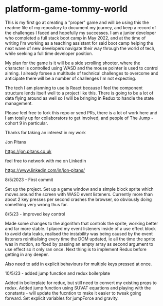 # platform-game-tommy-world

This is my first go at creating a "proper" game and will be using this the readme file of my repository to document my journey, and keep a record of the challenges I faced and hopefully my successes. I am a junior developer who completed a full stack boot camp in May 2022, and at the time of writing I'm working as a teaching assistant for said boot camp helping the next wave of new developers navigate their way through the world of tech, while seeking a full time developer position.

My plan for the game is it will be a side scrolling shooter, where the character is controlled using WASD and the mouse pointer is used to control aiming. I already forsee a multitude of technical challenges to overcome and anticipate there will be a number of challenges I'm not expecting.

The tech I am planning to use is React because I feel the component structure lends itself well to a project like this. There is going to be a lot of data flying around as well so I will be bringing in Redux to handle the state management.

Please feel free to fork this repo or send PRs, there is a lot of work here and I am totally up for collaborators to get involved, and people of The Jump - cohort 9 in particular.

Thanks for taking an interest in my work

Jon Pitans

<https://jon.pitans.co.uk>

feel free to network with me on LinkedIn

<https://www.linkedin.com/in/jon-pitans/>

8/5/2023 - First commit

Set up the project. Set up a game window and a simple block sprite which moves around the screen with WASD event listeners. Currently more than about 2 key presses per second crashes the browser, so obviously doing something very wrong thus far.

8/5/23 - improved key control

Made some changes to the algorithm that controls the sprite, working better and far more stable. I placed my event listeners inside of a use effect block to avoid data leaks, realised the instability was being caused by the event listeners reinitialising every time the DOM updated, ie all the time the sprite was in motion, so fixed by passing an empty array as second argument to use effect so it only ran once. Next thing is to implement Redux before getting in any deeper.

Also need to add in explicit behaviours for multiple keys pressed at once.

10/5/23 - added jump function and redux boilerplate

Added in boilerplate for redux, but still need to convert my existing props to redux. Added jump function using SUVAT equations and playing with the constants - will update the fucntion to make it easier to tweak going forward. Set explicit variables for jumpForce and gravity.
